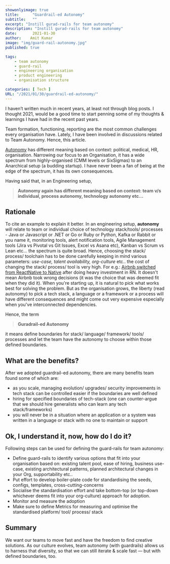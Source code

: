 ```yaml
---
showonlyimage: true
title:      "Guardrail-ed Autonomy"
subtitle:   ""
excerpt: "Instill gurad-rails for team autonomy"
description: "Instill gurad-rails for team autonomy"
date:       2021-01-30
author:    Amit Kumar
image: "img/guard-rail-autonomy.jpg"
published: true

tags:
    - team autonomy
    - guard-rail
    - engineering organisation
    - product engineering
    - organisation structure

categories: [ Tech ]
URL: "/2021/01/30/guardrail-ed-autonomy/"
---
```


I haven’t written much in recent years, at least not through blog posts. I thought 2021, would be a good time to start penning some of my thoughts & learnings I have had in the recent past years.

Team formation, functioning, reporting are the most common challenges every organisation have. Lately, I have been involved in discussions related to Team Autonomy. Hence, this article.

[Autonomy](https://en.wikipedia.org/wiki/Autonomy) has different meaning based on context: political, medical, HR, organisation. Narrowing our focus to an Organisation, it has a wide spectrum from highly-organised (CMM levels or SixSigmas) to an Anarchical setup (a budding startup). I have never been a fan of being at the edge of the spectrum, it has its own consequences.

Having said that, in an Engineering setup,
> **Autonomy again has different meaning based on context: team v/s individual, process autonomy, technology autonomy etc...**

## Rationale

To cite an example to explain it better. In an engineering setup, **autonomy** will relate to team or individual choice of technology stack/tools/ processes - Java or Javascript or .NET or Go or Ruby or Python, Kafka or Rabbit or you name it, monitoring tools, alert notification tools, Agile Management tools (Jira vs Pivotal vs Git Issues, Excel vs Asana etc), Kanban vs Scrum vs Lean etc... the spectrum is quite broad. Hence, choosing the stack/ process/ toolchain has to be done carefully keeping in mind various parameters: *use-case, talent availability, org-culture* etc.. the cost of changing the stack/ process/ tool is very high. For e.g.: [Airbnb switched from ReactNative to Native](https://softwareengineeringdaily.com/2018/09/24/show-summary-react-native-at-airbnb/) after doing heavy investment in RN. It doesn't mean Airbnb took wrong decisions (it was the choice that was deemed fit when they did it). When you're starting up, it is natural to pick what works best for solving the problem. But as the organisation grows, the liberty (read autonomy) to pick a tech stack, a language or a framework or a process will have different consequences and might come out very expensive especially when you've interconnected dependencies.

Hence, the term 
> **Guradrail-ed Autonomy** 

it means define boundaries for stack/ language/ framework/ tools/ processes and let the team have the autonomy to choose within those defined boundaries.

## What are the benefits?

After we adopted guardrail-ed autonomy, there are many benefits team found some of which are:

- as you scale, managing evolution/ upgrades/ security improvements in tech stack can be controlled easier if the boundaries are well defined
- hiring for specified boundaries of tech-stack (one can counter-argue that we should hire generalists who can learn any tech stack/frameworks)
- you will never be in a situation where an application or a system was written in a language or stack with no one to maintain or support

## Ok, I understand it, now, how do I do it?

Following steps can be used for defining the guard-rails for team autonomy:

- Define guard-rails to identify various options that fit into your organisation based on: existing talent pool, ease of hiring, business use-case, existing architectural patterns, planned architectural changes in your Org, supportability etc..
- Put effort to develop boiler-plate code for standardising the seeds, configs, templates, cross-cutting-concerns
- Socialise the standardisation effort and take bottom-top (or top-down whichever deems fit into your org-culture) approach for adoption.
- Monitor and measure the adoption
- Make sure to define Metrics for measuring and optimise the standardised platform/ tool/ process/ stack

## Summary

We want our teams to move fast and have the freedom to find creative solutions. As our culture evolves, team autonomy (with guardrails) allows us to harness that diversity, so that we can still iterate & scale fast — but with defined boundaries, too.